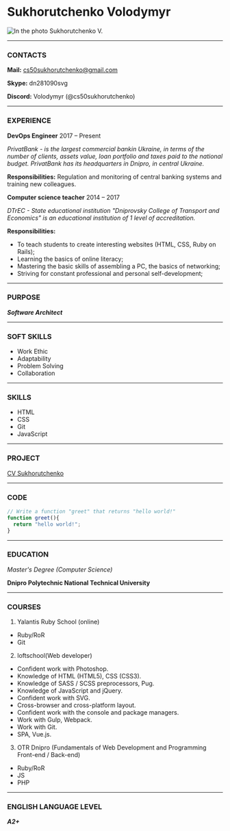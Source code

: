 # Sukhorutchenko Volodymyr
![In the photo Sukhorutchenko V.](https://scontent.fdnk2-1.fna.fbcdn.net/v/t1.18169-1/cp0/p74x74/19875594_10209594917420267_380788708177038108_n.jpg?_nc_cat=110&ccb=1-5&_nc_sid=dbb9e7&_nc_ohc=3bNtCBRwOLUAX8hij5X&_nc_oc=AQm9LEdD_VdMcsJIOgF6Do7VgB30pcK-0LhU_oXfzOFi6TGzaB0gNiaCoB3xHveYUDs&_nc_ht=scontent.fdnk2-1.fna&oh=00_AT9OxoeNgoP2jkb6zku7RHbMDKu5LmEs-F3fQRaVN1aw8A&oe=61F490D6)
* * *  

### CONTACTS
**Mail:** cs50sukhorutchenko@gmail.com  

**Skype:** dn281090svg  

**Discord:** Volodymyr (@cs50sukhorutchenko)
* * *  

### EXPERIENCE
**DevOps Engineer** 2017 – Present  

*PrivatBank - is the largest commercial bankin Ukraine, in terms of the
number of clients, assets value, loan portfolio and taxes paid to the
national budget. PrivatBank has its headquarters in Dnipro, in central
Ukraine.*  

**Responsibilities:** Regulation and monitoring of central banking systems and training new colleagues.

**Computer science teacher** 2014 – 2017  

*DTrEC - State educational institution "Dniprovsky College of
Transport and Economics" is an educational institution of 1 level of
accreditation.*  

**Responsibilities:**
- To teach students to create interesting websites (HTML, CSS, Ruby on Rails); 
- Learning the basics of  online literacy; 
- Mastering the basic skills of assembling a PC, the basics of networking;
- Striving for constant professional and personal self-development;
* * *  

### PURPOSE 
***Software Architect***
* * *  

### SOFT SKILLS
- Work Ethic
- Adaptability
- Problem Solving
- Collaboration
* * *  

### SKILLS
- HTML
- CSS
- Git
- JavaScript
* * *  

### PROJECT
[CV Sukhorutchenko](https://github.com/cs50sukhorutchenko/rsschool-cv)
* * *  

### CODE
```JavaScript
// Write a function "greet" that returns "hello world!"
function greet(){
  return "hello world!";
}
```
* * *  

### EDUCATION
*Master's Degree (Computer Science)*  

**Dnipro Polytechnic National Technical
University**
* * *  

### COURSES
1. Yalantis Ruby School (online)
- Ruby/RoR
- Git
2. loftschool(Web developer)
- Confident work with Photoshop.
- Knowledge of HTML (HTML5), CSS (CSS3).
- Knowledge of SASS / SCSS preprocessors,
Pug.
- Knowledge of JavaScript and jQuery.
- Confident work with SVG.
- Cross-browser and cross-platform layout.
- Confident work with the console and package
managers.
- Work with Gulp, Webpack.
- Work with Git.
- SPA, Vue.js.
3. OTR Dnipro (Fundamentals of Web Development and
Programming Front-end / Back-end)
- Ruby/RoR
- JS
- PHP
* * *  

### ENGLISH LANGUAGE LEVEL
***A2+***
